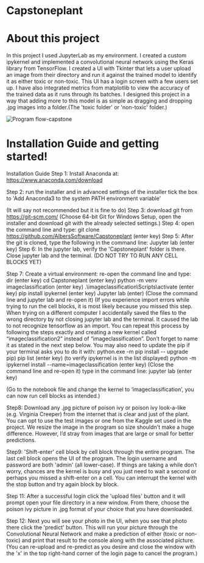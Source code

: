 # Capstoneplant

# About this project
 In this project I used JupyterLab as 
my environment. I created a custom 
ipykernel and implemented a 
convolutional neural network using 
the Keras library from TensorFlow. I 
created a UI with Tkinter that lets a 
user upload an image from their 
directory and run it against the 
trained model to identify it as either 
toxic or non-toxic. This UI has a 
login screen with a few users set 
up. I have also integrated metrics 
from matplotlib to view the 
accuracy of the trained data as it 
runs through its batches. I designed 
this project in a way that adding 
more to this model is as simple as 
dragging and dropping .jpg images 
into a folder.(The 'toxic folder' or 
'non-toxic' folder.)

![Program flow-capstone](https://github.com/AlbersSoftware/Capstoneplant/assets/65799182/26097c15-e581-4d6e-8644-0d7b75b36be9)


# Installation Guide and getting started!

Installation Guide 
Step 1: Install Anaconda at: https://www.anaconda.com/download

Step 2: run the installer and in advanced settings of the installer tick the box to 'Add Anaconda3 to the system PATH environment variable' 
 
(It will say not recommended but it is fine to do)
Step 3: download git from https://git-scm.com/ 
(Choose 64-bit Git for Windows Setup, open the installer and download git with the already selected settings.)
Step 4: open the command line and type: 
git clone https://github.com/AlbersSoftware/Capstoneplant (enter key)
Step 5: After the git is cloned, type the following in the command line:
 Jupyter lab (enter key)
Step 6: In the jupyter lab, verify the 'Capstoneplant' folder is there. Close jupyter lab and the terminal. (DO NOT TRY TO RUN ANY CELL BLOCKS YET)

Step 7: Create a virtual environment:
 re-open the command line and type: dir (enter key)
cd Capstoneplant (enter key)
python -m venv imageclassification (enter key)
.\imageclassification\Scripts\activate (enter key)
pip install ipykernel (enter key)
Jupyter lab (enter)
(Close the command line and jupyter lab and re-open it)
(If you experience import errors while trying to run the cell blocks, it is most likely because you missed this step. When trying on a different computer I accidentally saved the files to the wrong directory by not closing jupyter lab and the terminal.  It caused the lab to not recognize tensorflow as an import. You can repeat this process by following the steps exactly and creating a new kernel called “imageclassification2” instead of “imageclassification”. Don’t forget to name it as stated in the next step below. You may also need to update the pip if your terminal asks you to do it with: python.exe -m pip install -- upgrade pip)
pip list (enter key) (to verify ipykernel is in the list displayed) 
python -m ipykernel install --name=imageclassification (enter key)
(Close the command line and re-open it)
type in the command line: jupyter lab (enter key)

(Go to the notebook file and change the kernel to ‘imageclassification’, you can now run cell blocks as intended.)
 


Step8: Download any .jpg picture of poison ivy or poison ivy look-a-like (e.g. Virginia Creeper) from the internet that is clear and just of the plant. You can opt to use the test images or one from the Kaggle set used in the project. We resize the image in the program so size shouldn't make a huge difference. However, I’d stray from images that are large or small for better predictions.

Step9: 'Shift-enter' cell block by cell block through the entire program. The last cell block opens the UI of the program. The login username and password are both 'admin' (all lower-case). If things are taking a while don’t worry, chances are the kernel is busy and you just need to wait a second or perhaps you missed a shift-enter on a cell. You can interrupt the kernel with the stop button and try again block by block.


Step 11: After a successful login click the 'upload files' button and it will prompt open your file directory in a new window. From there, choose the poison ivy picture in .jpg format of your choice that you have downloaded.

Step 12: Next you will see your photo in the UI, when you see that photo there click the 'predict' button. This will run your picture through the Convolutional Neural Network and make a prediction of either (toxic or non-toxic) and print that result to the console along with the associated picture.
 (You can re-upload and re-predict as you desire and close the window with the 'x' in the top right-hand corner of the login page to cancel the program.)
